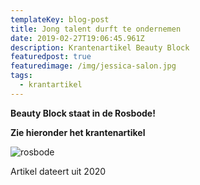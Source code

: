 ```yaml
---
templateKey: blog-post
title: Jong talent durft te ondernemen
date: 2019-02-27T19:06:45.961Z
description: Krantenartikel Beauty Block
featuredpost: true
featuredimage: /img/jessica-salon.jpg
tags:
  - krantartikel
---
```

**Beauty Block staat in de Rosbode!**

**Zie hieronder het krantenartikel**



![](/img/jessica-salon.jpg "rosbode")

Artikel dateert uit 2020